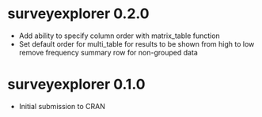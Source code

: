 # surveyexplorer 0.2.0

-   Add ability to specify column order with matrix_table function
-   Set default order for multi_table for results to be shown from high to low remove frequency summary row for non-grouped data

# surveyexplorer 0.1.0

-   Initial submission to CRAN
